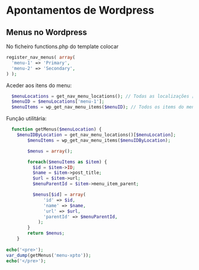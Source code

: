 # Apontamentos de Wordpress

## Menus no Wordpress
No ficheiro functions.php do template colocar
```php
register_nav_menus( array(
  'menu-1' => 'Primary',
  'menu-2' => 'Secondary',
) );
```

Aceder aos itens do menu:
```php
  $menuLocations = get_nav_menu_locations(); // Todas as localizações ['menu-1' => 1, 'menu-2' => 2]
  $menuID = $menuLocations['menu-1']; 
  $menuItems = wp_get_nav_menu_items($menuID); // Todos os items do menu
```

Função utilitária:
```php 
  function getMenus($menuLocation) {
    $menuIDByLocation = get_nav_menu_locations()[$menuLocation];
		$menuItems = wp_get_nav_menu_items($menuIDByLocation);

		$menus = array();

		foreach($menuItems as $item) {
		  $id = $item->ID;
		  $name = $item->post_title;
		  $url = $item->url;
		  $menuParentId = $item->menu_item_parent;

		  $menus[$id] = array(
			  'id' => $id,
			  'name' => $name,
			  'url' => $url,
			  'parentId' => $menuParentId,
			);
		}
		return $menus;
	}
      
echo('<pre>');
var_dump(getMenus('menu-xpto'));
echo('</pre>');
```
